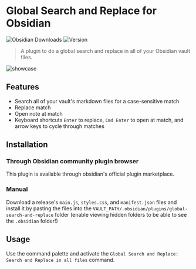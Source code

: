 # Global Search and Replace for Obsidian


![Obsidian Downloads](https://img.shields.io/badge/dynamic/json?logo=obsidian&color=%23483699&label=downloads&query=%24%5B%22global-search-and-replace%22%5D.downloads&url=https%3A%2F%2Fraw.githubusercontent.com%2Fobsidianmd%2Fobsidian-releases%2Fmaster%2Fcommunity-plugin-stats.json)
![Version](https://img.shields.io/github/v/release/MahmoudFawzyKhalil/obsidian-global-search-and-replace?include_prereleases&color=blue)

> A plugin to do a global search and replace in all of your Obsidian vault files.

![showcase](https://user-images.githubusercontent.com/73137611/222190446-27b043f2-455b-4a97-a184-5d17f4e4c901.gif)

## Features

- Search all of your vault's markdown files for a case-sensitive match
- Replace match
- Open note at match
- Keyboard shortcuts `Enter` to replace, `Cmd Enter` to open at match, and arrow keys to cycle through matches

## Installation

### Through Obsidian community plugin browser
This plugin is available through obsidian's official plugin marketplace.

### Manual
Download a release's `main.js`, `styles.css`, and `manifest.json` files and install it by pasting the files into the `VAULT_PATH/.obsidian/plugins/global-search-and-replace` folder (enable viewing hidden folders to be able to see the `.obsidian` folder!)

## Usage

Use the command palette and activate the `Global Search and Replace: Search and Replace in all files` command.
